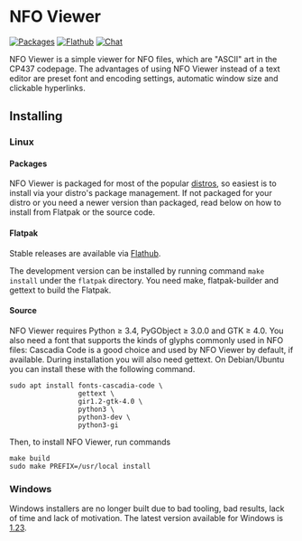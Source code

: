 NFO Viewer
==========

[![Packages](https://repology.org/badge/tiny-repos/nfoview.svg)](https://repology.org/project/nfoview/versions)
[![Flathub](https://img.shields.io/badge/download-flathub-blue.svg)](https://flathub.org/apps/io.otsaloma.nfoview)
[![Chat](https://img.shields.io/badge/chat-linen-blue)](https://www.linen.dev/s/otsaloma/c/nfoview)

NFO Viewer is a simple viewer for NFO files, which are "ASCII" art in
the CP437 codepage. The advantages of using NFO Viewer instead of a text
editor are preset font and encoding settings, automatic window size and
clickable hyperlinks.

## Installing

### Linux

#### Packages

NFO Viewer is packaged for most of the popular [distros][], so easiest
is to install via your distro's package management. If not packaged for
your distro or you need a newer version than packaged, read below on how
to install from Flatpak or the source code.

[distros]: https://repology.org/metapackage/nfoview

#### Flatpak

Stable releases are available via [Flathub][].

The development version can be installed by running command `make
install` under the `flatpak` directory. You need make, flatpak-builder
and gettext to build the Flatpak.

[Flathub]: https://flathub.org/apps/details/io.otsaloma.nfoview

#### Source

NFO Viewer requires Python ≥ 3.4, PyGObject ≥ 3.0.0 and GTK ≥ 4.0. You
also need a font that supports the kinds of glyphs commonly used in NFO
files: Cascadia Code is a good choice and used by NFO Viewer by default,
if available. During installation you will also need gettext. On
Debian/Ubuntu you can install these with the following command.

    sudo apt install fonts-cascadia-code \
                     gettext \
                     gir1.2-gtk-4.0 \
                     python3 \
                     python3-dev \
                     python3-gi

Then, to install NFO Viewer, run commands

    make build
    sudo make PREFIX=/usr/local install

### Windows

Windows installers are no longer built due to bad tooling, bad results,
lack of time and lack of motivation. The latest version available for
Windows is [1.23][].

[1.23]: https://github.com/otsaloma/nfoview/releases/tag/1.23
